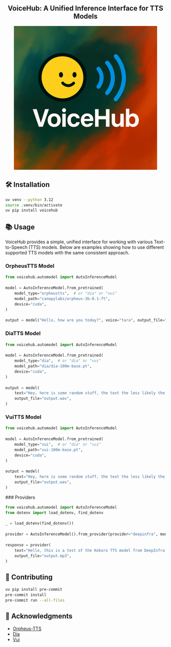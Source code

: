 <div align="center">
<h2>
    VoiceHub: A Unified Inference Interface for TTS Models
</h2>
<img width="450" alt="teaser" src="assets/logo.png">
</div>

## 🛠️ Installation

```bash
uv venv --python 3.12
source .venv/bin/activate
uv pip install voicehub
```

## 📚 Usage

VoiceHub provides a simple, unified interface for working with various Text-to-Speech (TTS) models. Below are examples showing how to use different supported TTS models with the same consistent approach.

### OrpheusTTS Model

```python
from voicehub.automodel import AutoInferenceModel

model = AutoInferenceModel.from_pretrained(
    model_type="orpheustts",  # or "dia" or "vui"
    model_path="canopylabs/orpheus-3b-0.1-ft",
    device="cuda",
)

output = model("Hello, how are you today?", voice="tara", output_file="output.wav")
```

### DiaTTS Model

```python
from voicehub.automodel import AutoInferenceModel

model = AutoInferenceModel.from_pretrained(
    model_type="dia",  # or "dia" or "vui"
    model_path="dia/dia-100m-base.pt",
    device="cuda",
)

output = model(
    text="Hey, here is some random stuff, the text the less likely the model can cope!",
    output_file="output.wav",
)
```

### VuiTTS Model

```python
from voicehub.automodel import AutoInferenceModel

model = AutoInferenceModel.from_pretrained(
    model_type="vui",  # or "dia" or "vui"
    model_path="vui-100m-base.pt",
    device="cuda",
)

output = model(
    text="Hey, here is some random stuff, the text the less likely the model can cope!",
    output_file="output.wav",
)
```

### Providers

```python
from voicehub.automodel import AutoInferenceModel
from dotenv import load_dotenv, find_dotenv

_ = load_dotenv(find_dotenv())

provider = AutoInferenceModel().from_provider(provider="deepinfra", model_name="kokoro")

response = provider(
    text="Hello, this is a test of the Kokoro TTS model from DeepInfra.",
    output_file="output.mp3",
)
```

## 🤗 Contributing

```bash
uv pip install pre-commit
pre-commit install
pre-commit run --all-files
```

## 📝 Acknowledgments

- [Orpheus-TTS](https://github.com/canopyai/Orpheus-TTS)
- [Dia](https://github.com/nari-labs/dia)
- [Vui](https://github.com/fluxions-ai/vui)
